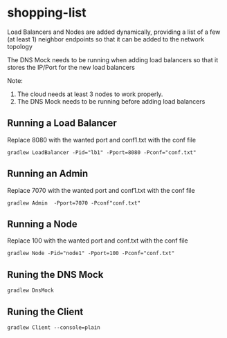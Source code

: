 # shopping-list

Load Balancers and Nodes are added dynamically, providing a list of a few (at least 1) neighbor endpoints so that it can be added to the network topology

The DNS Mock needs to be running when adding load balancers so that it stores the IP/Port for the new load balancers

Note: 
1. The cloud needs at least 3 nodes to work properly. 
2. The DNS Mock needs to be running before adding load balancers


## Running a Load Balancer
Replace 8080 with the wanted port and conf1.txt with the conf file
```
gradlew LoadBalancer -Pid="lb1" -Pport=8080 -Pconf="conf.txt"
```

## Running an Admin
Replace 7070 with the wanted port and conf1.txt with the conf file
```
gradlew Admin  -Pport=7070 -Pconf"conf.txt"
```

## Running a Node
Replace 100 with the wanted port and conf.txt with the conf file
```
gradlew Node -Pid="node1" -Pport=100 -Pconf="conf.txt"
```

## Runing the DNS Mock
```
gradlew DnsMock
```

## Runing the Client
```
gradlew Client --console=plain
```
